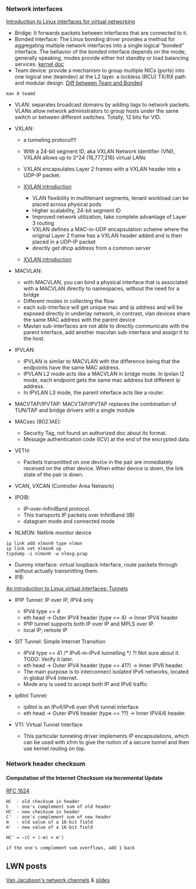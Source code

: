 ### Network interfaces
[Introduction to Linux interfaces for virtual networking](https://developers.redhat.com/blog/2018/10/22/introduction-to-linux-interfaces-for-virtual-networking/)
* Bridge: It forwards packets between interfaces that are connected to it.
* Bonded interface: The Linux bonding driver provides a method for aggregating multiple network interfaces into a single logical “bonded” interface. The behavior of the bonded interface depends on the mode; generally speaking, modes provide either hot standby or load balancing services. [kernel doc](https://www.kernel.org/doc/Documentation/networking/bonding.txt)
* Team device:  provide a mechanism to group multiple NICs (ports) into one logical one (teamdev) at the L2 layer. a lockless (RCU) TX/RX path and modular design. [Diff between Team and Bonded](https://github.com/jpirko/libteam/wiki/Bonding-vs.-Team-features)
```
man 8 teamd
```
* VLAN: separates broadcast domains by adding tags to network packets. VLANs allow network administrators to group hosts under the same switch or between different switches. Totally, 12 bits for VID.
* VXLAN:
    * a tunneling protocol!!!
    * With a 24-bit segment ID, aka VXLAN Network Identifier (VNI), VXLAN allows up to 2^24 (16,777,216) virtual LANs
    * VXLAN encapsulates Layer 2 frames with a VXLAN header into a UDP-IP packet.
    * [XVLAN introduction](https://vincent.bernat.ch/en/blog/2017-vxlan-linux)
        * VLAN flexibility in multitenant segments, tenant workload can be placed across physical pods
        * Higher scalability, 24-bit segment ID
        * Improved network utilization, take complete advantage of Layer 3 routing
        * VXLAN defines a MAC-in-UDP encapsulation scheme where the original Layer 2 frame has a VXLAN header added and is then placed in a UDP-IP packet
        * directly get dhcp address from a common server

    * [XVLAN introduction](https://www.ciscopress.com/articles/article.asp?p=2999385&seqNum=3)

* MACVLAN:
    * with MACVLAN, you can bind a physical interface that is associated with a MACVLAN directly to namespaces, without the need for a bridge
    * Different modes in collecting the flow
    * each sub-interface will get unique mac and ip address and will be exposed directly in underlay network, in contrast, vlan devices share the same MAC address with the parent device
    * Mavlan sub-interfaces are not able to directly communicate with the parent interface, add another macvlan sub-interface and assign it to the host.
* IPVLAN:
    * IPVLAN is similar to MACVLAN with the difference being that the endpoints have the same MAC address.
    * IPVLAN L2 mode acts like a MACVLAN in bridge mode. In ipvlan l2 mode, each endpoint gets the same mac address but different ip address.
    * In IPVLAN L3 mode, the parent interface acts like a router.
* MACVTAP/IPVTAP: MACVTAP/IPVTAP replaces the combination of TUN/TAP and bridge drivers with a single module
* MACsec (802.1AE):
    * Security Tag, not found an authorized doc about its format.
    * Message authentication code (ICV) at the end of the encrypted data.
* VETH:
    * Packets transmitted on one device in the pair are immediately received on the other device. When either device is down, the link state of the pair is down.
* VCAN, VXCAN (Controller Area Network)
* IPOIB:
    * IP-over-InfiniBand protocol.
    * This transports IP packets over InfiniBand (IB)
    * datagram mode and connected mode
* NLMON: Netlink monitor device
```text
ip link add nlmon0 type nlmon
ip link set nlmon0 up
tcpdump -i nlmon0 -w nlmsg.pcap
```
* Dummy interface: virtual loopback interface, route packets through without actually transmitting them.
* IFB:

[An introduction to Linux virtual interfaces: Tunnels](https://developers.redhat.com/blog/2019/05/17/an-introduction-to-linux-virtual-interfaces-tunnels/)
* IPIP Tunnel: IP over IP, IPV4 only
    * IPV4 type == 4
    * eth head -> Outer IPV4 header (type == 4) -> Inner IPV4 header
    * IPIP tunnel supports both IP over IP and MPLS over IP.
    * local IP; remote IP
* SIT Tunnel: Simple Internet Transition
    * IPV4 type == 41 /* IPv6-in-IPv4 tunnelling */ ?! Not sure about it. TODO: Verify it later.
    * eth head -> Outer IPV4 header (type == 41?) -> Inner IPV6 header.
    * The main purpose is to interconnect isolated IPv6 networks, located in global IPv4 internet.
    * Mode any is used to accept both IP and IPv6 traffic

* ip6tnl Tunnel:
    * ip6tnl is an IPv4/IPv6 over IPv6 tunnel interface   
    * eth head -> Outer IPV6 header (type == ??) -> Inner IPV4/6 header.

* VTI: Virtual Tunnel Interface
    * This particular tunneling driver implements IP encapsulations, which can be used with xfrm to give the notion of a secure tunnel and then use kernel routing on top.


### Network header checksum
#### Computation of the Internet Checksum via Incremental Update
[RFC 1624](https://tools.ietf.org/html/rfc1624#page-1)
```
HC  - old checksum in header
C   - one's complement sum of old header
HC' - new checksum in header
C'  - one's complement sum of new header
m   - old value of a 16-bit field
m'  - new value of a 16-bit field

HC' = ~(C + (-m) + m')

if the one's complement sum overflows, add 1 back
```


## LWN posts
[Van Jacobson's network channels](https://lwn.net/Articles/169961/) & [slides](http://www.lemis.com/grog/Documentation/vj/lca06vj.pdf)
